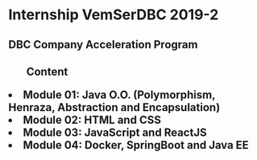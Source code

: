 # Internship VemSerDBC 2019-2 

<h2>DBC Company Acceleration Program<h2/>
  
<ul>Content</ul>
<li>Module 01: Java O.O. (Polymorphism, Henraza, Abstraction and Encapsulation)</li>
<li>Module 02: HTML and CSS</li>
<li>Module 03: JavaScript and ReactJS</li>
<li>Module 04: Docker, SpringBoot and Java EE</li>
